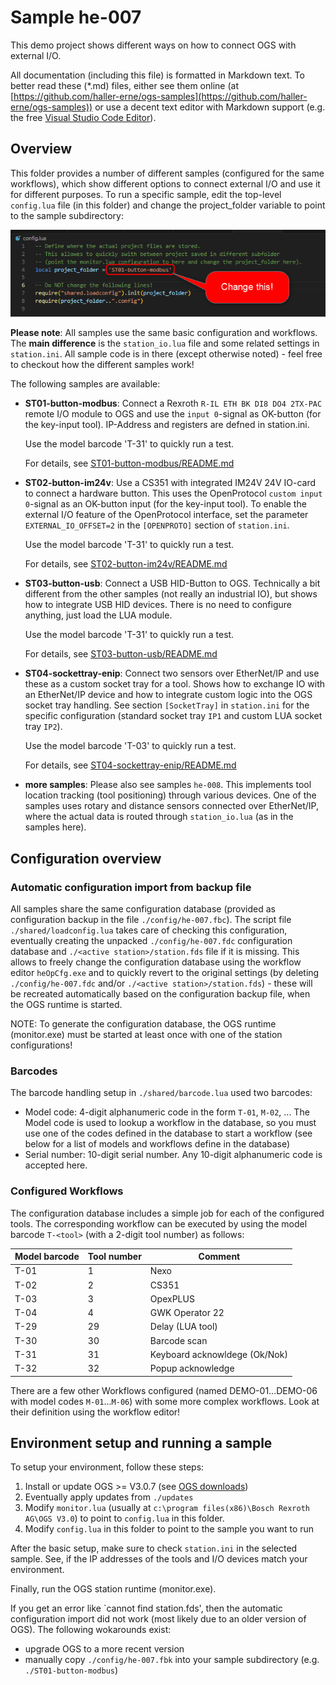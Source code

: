 # Sample he-007

This demo project shows different ways on how to connect OGS with external I/O.

All documentation (including this file) is formatted in Markdown text. To better read these (*.md)
files, either see them online (at [https://github.com/haller-erne/ogs-samples](https://github.com/haller-erne/ogs-samples)) or use a decent text editor with Markdown support (e.g. the free [Visual Studio Code Editor](https://code.visualstudio.com/Download)).

## Overview

This folder provides a number of different samples (configured for the same workflows), which
show different options to connect external I/O and use it for different purposes.
To run a specific sample, edit the top-level `config.lua` file (in this folder) and change the project_folder variable to point to the sample subdirectory:

![screenshot - define the active project folder](shared/image-01.png)

**Please note**: All samples use the same basic configuration and workflows. The **main difference** is the `station_io.lua` file and some related settings in `station.ini`. All sample code is in there (except
otherwise noted) - feel free to checkout how the different samples work!

The following samples are available:

- **ST01-button-modbus**: Connect a Rexroth `R-IL ETH BK DI8 DO4 2TX-PAC` remote I/O
  module to OGS and use the `input 0`-signal as OK-button (for the key-input tool).
  IP-Address and registers are defned in station.ini.

  Use the model barcode 'T-31' to quickly run a test.

  For details, see [ST01-button-modbus/README.md](ST01-button-modbus/README.md)

- **ST02-button-im24v**: Use a CS351 with integrated IM24V 24V IO-card to connect a
  hardware button. This uses the OpenProtocol `custom input 0`-signal as an OK-button
  input (for the key-input tool). To enable the external I/O feature of the
  OpenProtocol interface, set the parameter `EXTERNAL_IO_OFFSET=2` in the `[OPENPROTO]`
  section of `station.ini`.

  Use the model barcode 'T-31' to quickly run a test.

  For details, see [ST02-button-im24v/README.md](ST02-button-im24v/README.md)

- **ST03-button-usb**: Connect a USB HID-Button to OGS. Technically a bit different from
  the other samples (not really an industrial IO), but shows how to integrate USB HID devices.
  There is no need to configure anything, just load the LUA module.

  Use the model barcode 'T-31' to quickly run a test.

  For details, see [ST03-button-usb/README.md](ST03-button-usb/README.md)

- **ST04-sockettray-enip**: Connect two sensors over EtherNet/IP and use these as a
  custom socket tray for a tool. Shows how to exchange IO with an EtherNet/IP device and
  how to integrate custom logic into the OGS socket tray handling. See section `[SocketTray]`
  in `station.ini` for the specific configuration (standard socket tray `IP1` and custom
  LUA socket tray `IP2`).

  Use the model barcode 'T-03' to quickly run a test.

  For details, see [ST04-sockettray-enip/README.md](ST04-sockettray-enip/README.md)

- **more samples**: Please also see samples `he-008`. This implements tool location tracking
  (tool positioning) through various devices. One of the samples uses rotary and distance
  sensors connected over EtherNet/IP, where the actual data is routed through `station_io.lua`
  (as in the samples here).

## Configuration overview

### Automatic configuration import from backup file

All samples share the same configuration database (provided as configuration backup in the file
`./config/he-007.fbc`). The script file `./shared/loadconfig.lua` takes care of checking this
configuration, eventually creating the unpacked `./config/he-007.fdc` configuration database and
`./<active station>/station.fds` file if it is missing. This allows to freely change the configuration
database using the workflow editor `heOpCfg.exe` and to quickly revert to the original settings
(by deleting `./config/he-007.fdc` and/or `./<active station>/station.fds`) - these will be recreated
automatically based on the configuration backup file, when the OGS runtime is started.

NOTE: To generate the configuration database, the OGS runtime (monitor.exe) must be started at least
    once with one of the station configurations!

### Barcodes

The barcode handling setup in `./shared/barcode.lua` used two barcodes:

- Model code: 4-digit alphanumeric code in the form `T-01`, `M-02`, ... The Model code is used to
  lookup a workflow in the database, so you must use one of the codes defined in the database to
  start a workflow (see below for a list of models and workflows define in the database)
- Serial number: 10-digit serial number. Any 10-digit alphanumeric code is accepted here.

### Configured Workflows

The configuration database includes a simple job for each of the configured tools. The corresponding
workflow can be executed by using the model barcode `T-<tool>` (with a 2-digit tool number) as follows:

| Model barcode | Tool number | Comment                       |
| ------------- | ----------- | ----------------------------- |
|     T-01      |       1     | Nexo                          |
|     T-02      |       2     | CS351                         |
|     T-03      |       3     | OpexPLUS                      |
|     T-04      |       4     | GWK Operator 22               |
|     T-29      |      29     | Delay (LUA tool)              |
|     T-30      |      30     | Barcode scan                  |
|     T-31      |      31     | Keyboard acknowldege (Ok/Nok) |
|     T-32      |      32     | Popup acknowledge             |

There are a few other Workflows configured (named DEMO-01...DEMO-06 with model codes `M-01`...`M-06`)
with some more complex workflows. Look at their definition using the workflow editor!

## Environment setup and running a sample

To setup your environment, follow these steps:

1. Install or update OGS >= V3.0.7 (see [OGS downloads](https://h-e.me/2osih))
2. Eventually apply updates from `./updates`
3. Modify `monitor.lua` (usually at `c:\program files(x86)\Bosch Rexroth AG\OGS V3.0`) to point to `config.lua` in this folder.
4. Modify `config.lua` in this folder to point to the sample you want to run

After the basic setup, make sure to check `station.ini` in the selected sample. See, if the IP addresses of the tools and I/O devices match your environment.

Finally, run the OGS station runtime (monitor.exe).

If you get an error like `cannot find station.fds', then the automatic configuration import
did not work (most likely due to an older version of OGS). The following wokarounds exist:

- upgrade OGS to a more recent version
- manually copy `./config/he-007.fbk` into your sample subdirectory (e.g. `./ST01-button-modbus`)

